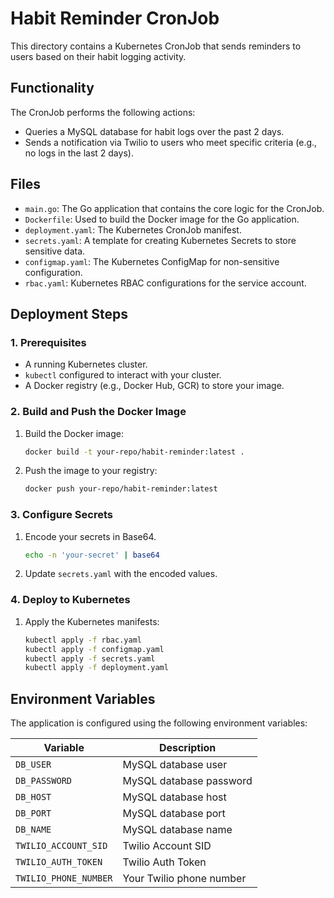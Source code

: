 # Habit Reminder CronJob

This directory contains a Kubernetes CronJob that sends reminders to users based on their habit logging activity.

## Functionality

The CronJob performs the following actions:
- Queries a MySQL database for habit logs over the past 2 days.
- Sends a notification via Twilio to users who meet specific criteria (e.g., no logs in the last 2 days).

## Files

- `main.go`: The Go application that contains the core logic for the CronJob.
- `Dockerfile`: Used to build the Docker image for the Go application.
- `deployment.yaml`: The Kubernetes CronJob manifest.
- `secrets.yaml`: A template for creating Kubernetes Secrets to store sensitive data.
- `configmap.yaml`: The Kubernetes ConfigMap for non-sensitive configuration.
- `rbac.yaml`: Kubernetes RBAC configurations for the service account.

## Deployment Steps

### 1. Prerequisites

- A running Kubernetes cluster.
- `kubectl` configured to interact with your cluster.
- A Docker registry (e.g., Docker Hub, GCR) to store your image.

### 2. Build and Push the Docker Image

1.  Build the Docker image:
    ```sh
    docker build -t your-repo/habit-reminder:latest .
    ```
2.  Push the image to your registry:
    ```sh
    docker push your-repo/habit-reminder:latest
    ```

### 3. Configure Secrets

1.  Encode your secrets in Base64.
    ```sh
    echo -n 'your-secret' | base64
    ```
2.  Update `secrets.yaml` with the encoded values.

### 4. Deploy to Kubernetes

1.  Apply the Kubernetes manifests:
    ```sh
    kubectl apply -f rbac.yaml
    kubectl apply -f configmap.yaml
    kubectl apply -f secrets.yaml
    kubectl apply -f deployment.yaml
    ```

## Environment Variables

The application is configured using the following environment variables:

| Variable              | Description                        |
| --------------------- | ---------------------------------- |
| `DB_USER`             | MySQL database user                |
| `DB_PASSWORD`         | MySQL database password            |
| `DB_HOST`             | MySQL database host                |
| `DB_PORT`             | MySQL database port                |
| `DB_NAME`             | MySQL database name                |
| `TWILIO_ACCOUNT_SID`  | Twilio Account SID                 |
| `TWILIO_AUTH_TOKEN`   | Twilio Auth Token                  |
| `TWILIO_PHONE_NUMBER` | Your Twilio phone number           |
